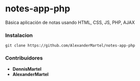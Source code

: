 # notes-app-php
Básica aplicación de notas usando HTML, CSS, JS, PHP, AJAX

### Instalacion
```
git clone https://github.com/AlexanderMartel/notes-app-php
```
### Contribuidores
* **DennisMartel**
* **AlexanderMartel**
